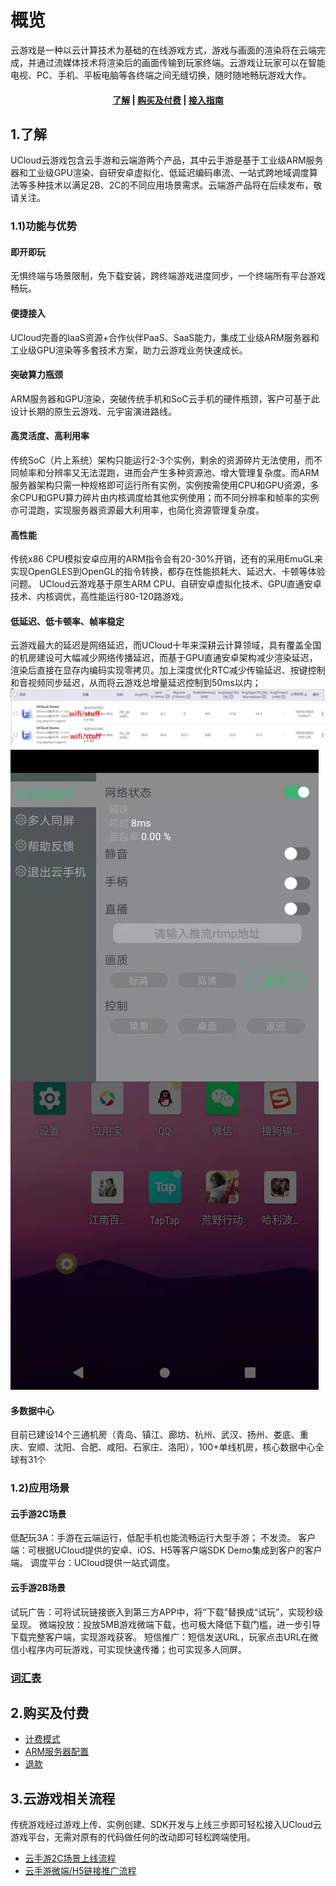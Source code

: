<!--一下子提供一种思路，欢迎大家发挥 -->
# 概览


云游戏是一种以云计算技术为基础的在线游戏方式，游戏与画面的渲染将在云端完成，并通过流媒体技术将渲染后的画面传输到玩家终端。云游戏让玩家可以在智能电视、PC、手机、平板电脑等各终端之间无缝切换，随时随地畅玩游戏大作。

#### <center>[了解](#_1了解)   |   [购买及付费](#_2购买及付费)   |   [接入指南](#_3云游戏接入三步曲)  <!-- |   [快速上手](#_4云游戏WEB演示程序快速上手指南) --> </center>   

## 1.了解

UCloud云游戏包含云手游和云端游两个产品，其中云手游是基于工业级ARM服务器和工业级GPU渲染、自研安卓虚拟化、低延迟编码串流、一站式跨地域调度算法等多种技术以满足2B、2C的不同应用场景需求。云端游产品将在后续发布，敬请关注。

### 1.1)功能与优势
#### 即开即玩
无惧终端与场景限制，免下载安装，跨终端游戏进度同步，一个终端所有平台游戏畅玩。
#### 便捷接入
UCloud完善的IaaS资源+合作伙伴PaaS、SaaS能力，集成工业级ARM服务器和工业级GPU渲染等多套技术方案，助力云游戏业务快速成长。
#### 突破算力瓶颈
ARM服务器和GPU渲染，突破传统手机和SoC云手机的硬件瓶颈，客户可基于此设计长期的原生云游戏、元宇宙演进路线。
#### 高灵活度、高利用率
传统SoC（片上系统）架构只能运行2-3个实例，剩余的资源碎片无法使用，而不同帧率和分辨率又无法混跑，进而会产生多种资源池、增大管理复杂度。而ARM服务器架构只需一种规格即可运行所有实例，实例按需使用CPU和GPU资源，多余CPU和GPU算力碎片由内核调度给其他实例使用；而不同分辨率和帧率的实例亦可混跑，实现服务器资源最大利用率，也简化资源管理复杂度。
####  高性能
传统x86 CPU模拟安卓应用的ARM指令会有20-30%开销，还有的采用EmuGL来实现OpenGLES到OpenGL的指令转换，都存在性能损耗大、延迟大、卡顿等体验问题。
UCloud云游戏基于原生ARM CPU、自研安卓虚拟化技术、GPU直通安卓技术、内核调优，高性能运行80-120路游戏。
####  低延迟、低卡顿率、帧率稳定
云游戏最大的延迟是网络延迟，而UCloud十年来深耕云计算领域，具有覆盖全国的机房建设可大幅减少网络传播延迟，而基于GPU直通安卓架构减少渲染延迟，渲染后直接在显存内编码实现零拷贝。加上深度优化RTC减少传输延迟、按键控制和音视频同步延迟，从而将云游戏总增量延迟控制到50ms以内；![img](images/rate.jpg)     ![img](images/net.jpg)
####  多数据中心
目前已建设14个三通机房（青岛、镇江、廊坊、杭州、武汉、扬州、娄底、重庆、安顺、沈阳、合肥、咸阳、石家庄、洛阳），100+单线机房，核心数据中心全球有31个

### 1.2)应用场景
#### 云手游2C场景
低配玩3A：手游在云端运行，低配手机也能流畅运行大型手游； 不发烫。
客户端：可根据UCloud提供的安卓、iOS、H5等客户端SDK Demo集成到客户的客户端。
调度平台：UCloud提供一站式调度。
#### 云手游2B场景
试玩广告：可将试玩链接嵌入到第三方APP中，将“下载”替换成“试玩”，实现秒级呈现。
微端投放：投放5MB游戏微端下载，也可极大降低下载门槛，进一步引导下载完整客户端，实现游戏获客。
短信推广：短信发送URL，玩家点击URL在微信小程序内可玩游戏，可实现快速传播；也可实现多人同屏。
### [词汇表](/ucgs/_glossary.md)



## 2.购买及付费

	

* [计费模式](/ucgs/price#计费模式)
* [ARM服务器配置](/ucgs/price#AMR服务器配置)
* [退款](/ucgs/price#退款)



## 3.云游戏相关流程

传统游戏经过游戏上传、实例创建、SDK开发与上线三步即可轻松接入UCloud云游戏平台，无需对原有的代码做任何的改动即可轻松跨端使用。


  * [云手游2C场景上线流程](/ucgs/user_guide#云手游2C场景上线流程)
  * [云手游微端/H5链接推广流程](/ucgs/user_guide#云手游微端/H5链接推广流程)
 
  
<!--
## 4.云游戏WEB演示程序快速上手指南

为了您更好的使用云游戏服务，缩短开发周期，我们也准备了一个Docker镜象来供您对云游戏进行试用和联调测试，同时在您完成了云游戏服务创建后，我们也提供了几款游戏供您进行客户端同步开发和内部测试。

请注意，在未获得游戏版权方授权的情况下，测试游戏不可进行商业运营。 


- [创建云游戏DEMO CUBE](/ucgs/quick_start#创建Servless服务)
- [访问您的云游戏](/ucgs/quick_start#通过WEB访问DEMO页面)
-->
